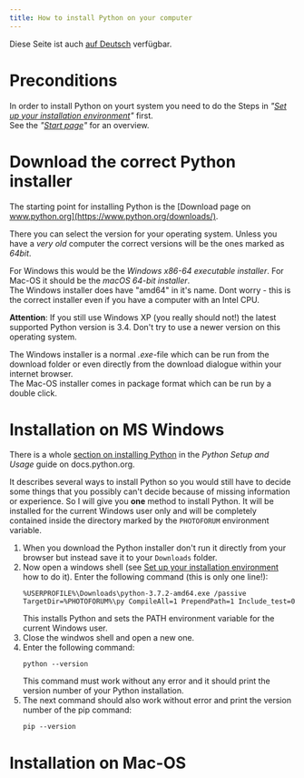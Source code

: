 ```yaml
---
title: How to install Python on your computer
---
```


Diese Seite ist auch [auf Deutsch](../pythonsetup_de) verfügbar.

# Preconditions

In order to install Python on yourt system you need to do the Steps
in _"[Set up your installation environment](../envsetup)"_ first.   
See the _"[Start page](../index)"_ for an overview.

# Download the correct Python installer

The starting point for installing Python is the
[Download page on www.python.org](https://www.python.org/downloads/).

There you can select the version for your operating system. Unless you have a *very old*
computer the correct versions will be the ones marked as _64bit_.

For Windows this would be the *Windows x86-64 executable installer*.   For Mac-OS it should
be the *macOS 64-bit installer*.   
The Windows installer does have "amd64" in it's name. Dont worry - this is the correct
installer even if you have a computer with an Intel CPU.

**Attention**: If you still use Windows XP (you really should not!) the latest supported
Python version is 3.4. Don't try to use a newer version on this operating system.

The Windows installer is a normal *.exe*-file which can be run from the download folder
or even directly from the download dialogue within your internet browser.   
The Mac-OS installer comes in package format which can be run by a double click.

# Installation on MS Windows

There is a whole
[section on installing Python](https://docs.python.org/3/using/windows.html) in the
*Python Setup and Usage* guide on docs.python.org.

It describes several ways to install Python so you would still have to decide
some things that you possibly can't decide because of missing information or experience.
So I will give you **one** method to install Python. It will be installed for the current
Windows user only and will be completely contained inside the directory marked by the
`PHOTOFORUM` environment variable.

1. When you download the Python installer don't run it directly from your browser
   but instead save it to your `Downloads` folder.
2. Now open a windows shell (see [Set up your installation environment](../envsetup) how
   to do it). Enter the following command (this is only one line!):   
   ```Shell
   %USERPROFILE%\Downloads\python-3.7.2-amd64.exe /passive TargetDir=%PHOTOFORUM%\py CompileAll=1 PrependPath=1 Include_test=0
   ```
   This installs Python and sets the PATH environment variable for the current Windows
   user.
3. Close the windwos shell and open a new one.
4. Enter the following command:   
   ```Shell
   python --version
   ```
   This command must work without any error and it should print the version number of
   your Python installation.
5. The next command should also work without error and print the version number
   of the pip command:   
   ```Shell
   pip --version
   ```

# Installation on Mac-OS
